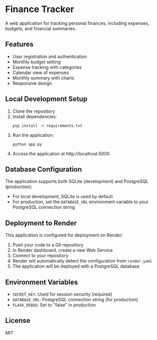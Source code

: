 # Finance Tracker

A web application for tracking personal finances, including expenses, budgets, and financial summaries.

## Features

- User registration and authentication
- Monthly budget setting
- Expense tracking with categories
- Calendar view of expenses
- Monthly summary with charts
- Responsive design

## Local Development Setup

1. Clone the repository
2. Install dependencies:
   ```
   pip install -r requirements.txt
   ```
3. Run the application:
   ```
   python app.py
   ```
4. Access the application at http://localhost:5000

## Database Configuration

The application supports both SQLite (development) and PostgreSQL (production):

- For local development, SQLite is used by default
- For production, set the `DATABASE_URL` environment variable to your PostgreSQL connection string

## Deployment to Render

This application is configured for deployment on Render:

1. Push your code to a Git repository
2. In Render dashboard, create a new Web Service
3. Connect to your repository
4. Render will automatically detect the configuration from `render.yaml`
5. The application will be deployed with a PostgreSQL database

## Environment Variables

- `SECRET_KEY`: Used for session security (required)
- `DATABASE_URL`: PostgreSQL connection string (for production)
- `FLASK_DEBUG`: Set to "false" in production

## License

MIT
